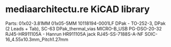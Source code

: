 mediaarchitectu.re KiCAD library
=========================

Parts:
01x02-3.81MM
01x05-5MM
10118194-0001LF
DPak - TO-252-3, DPak (2 Leads + Tab), SC-63
DPak_thermal_vias
MICRO-B_USB
PG-DSO-20-32
RJ45-HR911105A - Hanrun HR911105A jack
RJ45-SS-7188S-A-NF
SOIC-16_4.55x10.3mm_Pitch1.27mm
